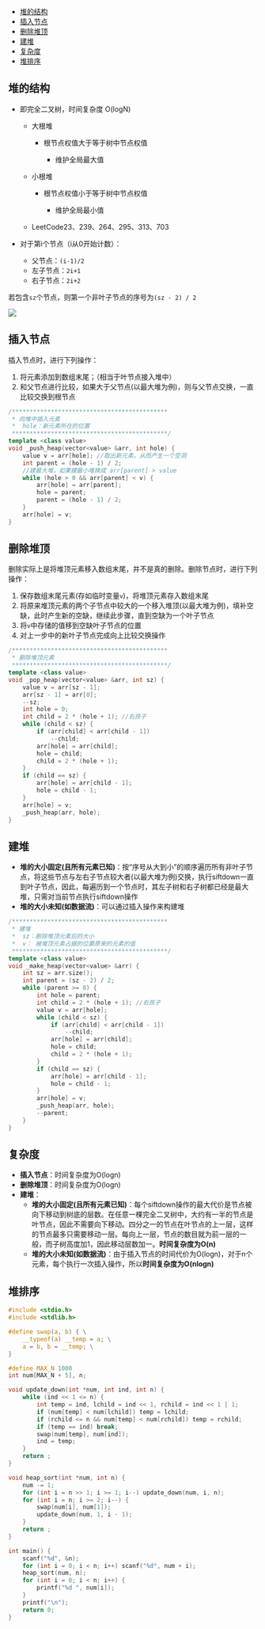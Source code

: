 * [堆的结构](#堆的结构)
* [插入节点](#插入节点)
* [删除堆顶](#删除堆顶)
* [建堆](#建堆)
* [复杂度](#复杂度)
* [堆排序](#堆排序)

## 堆的结构

- 即完全二叉树，时间复杂度 O(logN)

    - 大根堆

        - 根节点权值大于等于树中节点权值

            - 维护全局最大值

    - 小根堆

        - 根节点权值小于等于树中节点权值

            - 维护全局最小值

    - LeetCode23、239、264、295、313、703

- 对于第i个节点（i从0开始计数）：
    - 父节点：`(i-1)/2`
    - 左子节点：`2i+1`
    - 右子节点：`2i+2`

若包含`sz`个节点，则第一个非叶子节点的序号为`(sz - 2) / 2`

![](../pic/al-tree-2.png)

## 插入节点

插入节点时，进行下列操作：

1. 将元素添加到数组末尾；（相当于叶节点接入堆中）
2. 和父节点进行比较，如果大于父节点(以最大堆为例)，则与父节点交换，一直比较交换到根节点

```c++
/********************************************
 * 向堆中插入元素
 *  hole：新元素所在的位置
 ********************************************/
template <class value>
void _push_heap(vector<value> &arr, int hole) {
    value v = arr[hole]; //取出新元素，从而产生一个空洞
    int parent = (hole - 1) / 2;
    //建最大堆，如果建最小堆换成 arr[parent] > value
    while (hole > 0 && arr[parent] < v) {
        arr[hole] = arr[parent];
        hole = parent;
        parent = (hole - 1) / 2;
    }
    arr[hole] = v;
}
```



## 删除堆顶

删除实际上是将堆顶元素移入数组末尾，并不是真的删除。删除节点时，进行下列操作：

1. 保存数组末尾元素(存如临时变量`v`)，将堆顶元素存入数组末尾
2. 将原来堆顶元素的两个子节点中较大的一个移入堆顶(以最大堆为例)，填补空缺，此时产生新的空缺，继续此步骤，直到空缺为一个叶子节点
3. 将`v`中存储的值移到空缺叶子节点的位置
4. 对上一步中的新叶子节点完成向上比较交换操作

```c++
/********************************************
 * 删除堆顶元素
 ********************************************/
template <class value>
void _pop_heap(vector<value> &arr, int sz) {
    value v = arr[sz - 1];
    arr[sz - 1] = arr[0];
    --sz;
    int hole = 0;
    int child = 2 * (hole + 1); //右孩子
    while (child < sz) {
        if (arr[child] < arr[child - 1])
            --child;
        arr[hole] = arr[child];
        hole = child;
        child = 2 * (hole + 1);
    }
    if (child == sz) {
        arr[hole] = arr[child - 1];
        hole = child - 1;
    }
    arr[hole] = v;
    _push_heap(arr, hole);
}
```



## 建堆

* **堆的大小固定(且所有元素已知)**：按“序号从大到小”的顺序遍历所有非叶子节点，将这些节点与左右子节点较大者(以最大堆为例)交换，执行siftdown一直到叶子节点，因此，每遍历到一个节点时，其左子树和右子树都已经是最大堆，只需对当前节点执行siftdown操作
* **堆的大小未知(如数据流)**：可以通过插入操作来构建堆

```c++
/********************************************
 * 建堆
 *  sz：删除堆顶元素后的大小
 *  v： 被堆顶元素占据的位置原来的元素的值
 ********************************************/
template <class value>
void _make_heap(vector<value> &arr) {
    int sz = arr.size();
    int parent = (sz - 2) / 2;
    while (parent >= 0) {
        int hole = parent;
        int child = 2 * (hole + 1); //右孩子
        value v = arr[hole];
        while (child < sz) {
            if (arr[child] < arr[child - 1])
                --child;
            arr[hole] = arr[child];
            hole = child;
            child = 2 * (hole + 1);
        }
        if (child == sz) {
            arr[hole] = arr[child - 1];
            hole = child - 1;
        }
        arr[hole] = v;
        _push_heap(arr, hole);
        --parent;
    }
}
```



## 复杂度

* **插入节点**：时间复杂度为O(logn)
* **删除堆顶**：时间复杂度为O(logn)
* **建堆**：
    - **堆的大小固定(且所有元素已知)**：每个siftdown操作的最大代价是节点被向下移动到树底的层数。在任意一棵完全二叉树中，大约有一半的节点是叶节点，因此不需要向下移动。四分之一的节点在叶节点的上一层，这样的节点最多只需要移动一层。每向上一层，节点的数目就为前一层的一般，而子树高度加1，因此移动层数加一。**时间复杂度为O(n)**
    - **堆的大小未知(如数据流)**：由于插入节点的时间代价为O(logn)，对于n个元素，每个执行一次插入操作，所以**时间复杂度为O(nlogn)**



## 堆排序

```C
#include <stdio.h>
#include <stdlib.h>

#define swap(a, b) { \
    __typeof(a) __temp = a; \
    a = b, b = __temp; \
}

#define MAX_N 1000
int num[MAX_N + 5], n;

void update_down(int *num, int ind, int n) {
    while (ind << 1 <= n) {
        int temp = ind, lchild = ind << 1, rchild = ind << 1 | 1;
        if (num[temp] < num[lchild]) temp = lchild;
        if (rchild <= n && num[temp] < num[rchild]) temp = rchild;
        if (temp == ind) break;
        swap(num[temp], num[ind]);
        ind = temp;
    }
    return ;
}

void heap_sort(int *num, int n) {
    num -= 1;
    for (int i = n >> 1; i >= 1; i--) update_down(num, i, n);
    for (int i = n; i >= 2; i--) {
        swap(num[i], num[1]);
        update_down(num, 1, i - 1);
    }
    return ;
}

int main() {
    scanf("%d", &n);
    for (int i = 0; i < n; i++) scanf("%d", num + i);
    heap_sort(num, n);
    for (int i = 0; i < n; i++) {
        printf("%d ", num[i]);
    }
    printf("\n");
    return 0;
}
```

